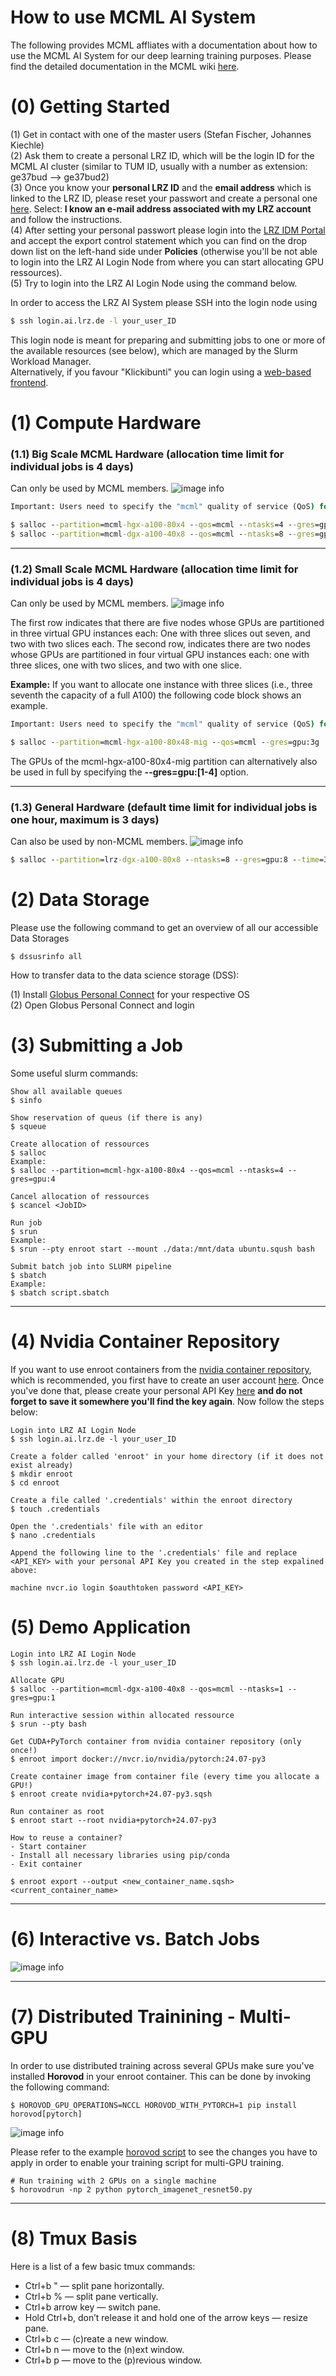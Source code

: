 # How to use MCML AI System
The following provides MCML affliates with a documentation about how to use the MCML AI System for our deep learning training purposes. Please find the detailed documentation in the MCML wiki [here](https://doku.lrz.de/lrz-ai-systems-11484278.html).

# (0) Getting Started

(1) Get in contact with one of the master users (Stefan Fischer, Johannes Kiechle) \
(2) Ask them to create a personal LRZ ID, which will be the login ID for the MCML AI cluster (similar to TUM ID, usually with a number as extension: ge37bud --> ge37bud2) \
(3) Once you know your **personal LRZ ID** and the **email address** which is linked to the LRZ ID, please reset your passwort and create a personal one [here](https://idmportal.lrz.de/pwreset). Select: **I know an e-mail address associated with my LRZ account** and follow the instructions. \
(4) After setting your personal passwort please login into the [LRZ IDM Portal](https://idmportal2.lrz.de/jidmp/) and accept the export control statement which you can find on the drop down list on the left-hand side under **Policies** (otherwise you'll be not able to login into the LRZ AI Login Node from where you can start allocating GPU ressources). \
(5) Try to login into the LRZ AI Login Node using the command below.


In order to access the LRZ AI System please SSH into the login node using

```cmd
$ ssh login.ai.lrz.de -l your_user_ID
```
This login node is meant for preparing and submitting jobs to one or more of the available resources (see below), which are managed by the Slurm Workload Manager. \
Alternatively, if you favour "Klickibunti" you can login using a [web-based frontend](https://login.ai.lrz.de ).

# (1) Compute Hardware

### (1.1) Big Scale MCML Hardware (allocation time limit for individual jobs is 4 days)
Can only be used by MCML members. 
![image info](./assets/MCML_hardware.png)

```cmd
Important: Users need to specify the "mcml" quality of service (QoS) for their job allocation

$ salloc --partition=mcml-hgx-a100-80x4 --qos=mcml --ntasks=4 --gres=gpu:4 
$ salloc --partition=mcml-dgx-a100-40x8 --qos=mcml --ntasks=8 --gres=gpu:8  
```

---

### (1.2) Small Scale MCML Hardware (allocation time limit for individual jobs is 4 days)
Can only be used by MCML members.
![image info](./assets/SmallScale_MCML_hardware.png)

The first row indicates that there are five nodes whose GPUs are partitioned in three virtual GPU instances each: One with three slices out seven, and two with two slices each. The second row, indicates there are two nodes whose GPUs are partitioned in four virtual GPU instances each: one with three slices, one with two slices, and two with one slice. 

**Example:** If you want to allocate one instance with three slices (i.e., three seventh the capacity of a full A100) the following code block shows an example. 
```cmd
Important: Users need to specify the "mcml" quality of service (QoS) for their job allocation

$ salloc --partition=mcml-hgx-a100-80x48-mig --qos=mcml --gres=gpu:3g
```
The GPUs of the mcml-hgx-a100-80x4-mig partition can alternatively also be used in full by specifying the **--gres=gpu:[1-4]** option.

---

### (1.3) General Hardware (default time limit for individual jobs is one hour, maximum is 3 days)
Can also be used by non-MCML members.
![image info](./assets/General_hardware.png)

```cmd
$ salloc --partition=lrz-dgx-a100-80x8 --ntasks=8 --gres=gpu:8 --time=3-00:00:00
```

# (2) Data Storage

Please use the following command to get an overview of all our accessible Data Storages

```console
$ dssusrinfo all
```

How to transfer data to the data science storage (DSS):

(1) Install [Globus Personal Connect](https://www.globus.org/globus-connect-personal) for your respective OS \
(2) Open Globus Personal Connect and login

# (3) Submitting a Job

Some useful slurm commands: 
```console
Show all available queues
$ sinfo 

Show reservation of queus (if there is any)
$ squeue

Create allocation of ressources
$ salloc 
Example:
$ salloc --partition=mcml-hgx-a100-80x4 --qos=mcml --ntasks=4 --gres=gpu:4 

Cancel allocation of ressources
$ scancel <JobID>

Run job
$ srun
Example:
$ srun --pty enroot start --mount ./data:/mnt/data ubuntu.sqush bash

Submit batch job into SLURM pipeline
$ sbatch
Example:
$ sbatch script.sbatch
```
--- 

# (4) Nvidia Container Repository

If you want to use enroot containers from the [nvidia container repository](https://catalog.ngc.nvidia.com/containers?filters=platform%7CPyTorch%7Cpltfm_pytorch&orderBy=weightPopularDESC&query=&page=&pageSize=), which is recommended, you first have to create an user account [here](https://ngc.nvidia.com/signin). Once you've done that, please create your personal API Key [here](https://ngc.nvidia.com/setup/api-key) **and do not forget to save it somewhere you'll find the key again**. Now follow the steps below:

```console
Login into LRZ AI Login Node
$ ssh login.ai.lrz.de -l your_user_ID

Create a folder called 'enroot' in your home directory (if it does not exist already)
$ mkdir enroot
$ cd enroot

Create a file called '.credentials' within the enroot directory
$ touch .credentials

Open the '.credentials' file with an editor
$ nano .credentials

Append the following line to the '.credentials' file and replace <API_KEY> with your personal API Key you created in the step expalined above: 

machine nvcr.io login $oauthtoken password <API_KEY>
```

# (5) Demo Application

```console
Login into LRZ AI Login Node
$ ssh login.ai.lrz.de -l your_user_ID

Allocate GPU
$ salloc --partition=mcml-dgx-a100-40x8 --qos=mcml --ntasks=1 --gres=gpu:1

Run interactive session within allocated ressource
$ srun --pty bash

Get CUDA+PyTorch container from nvidia container repository (only once!)
$ enroot import docker://nvcr.io/nvidia/pytorch:24.07-py3

Create container image from container file (every time you allocate a GPU!)
$ enroot create nvidia+pytorch+24.07-py3.sqsh

Run container as root
$ enroot start --root nvidia+pytorch+24.07-py3

How to reuse a container?
- Start container
- Install all necessary libraries using pip/conda
- Exit container

$ enroot export --output <new_container_name.sqsh> <current_container_name>
```
---

# (6) Interactive vs. Batch Jobs

![image info](./assets/summary.png)

---
# (7) Distributed Trainining - Multi-GPU

In order to use distributed training across several GPUs make sure you've installed **Horovod** in your enroot container. This can be done by invoking the following command:

```console
$ HOROVOD_GPU_OPERATIONS=NCCL HOROVOD_WITH_PYTORCH=1 pip install horovod[pytorch]
```

![image info](./assets/horovod.png)

Please refer to the example [horovod script](./pytorch_imagenet_resnet50.py) to see the changes you have to apply in order to enable your training script for multi-GPU training.

```console
# Run training with 2 GPUs on a single machine
$ horovodrun -np 2 python pytorch_imagenet_resnet50.py
```

---
# (8) Tmux Basis

Here is a list of a few basic tmux commands:

- Ctrl+b " — split pane horizontally.
- Ctrl+b % — split pane vertically.
- Ctrl+b arrow key — switch pane.
- Hold Ctrl+b, don’t release it and hold one of the arrow keys — resize pane.
- Ctrl+b c — (c)reate a new window.
- Ctrl+b n — move to the (n)ext window.
- Ctrl+b p — move to the (p)revious window.